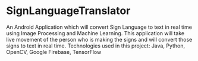 # SignLanguageTranslator
An Android Application which will convert Sign Language to text in real time using Image Processing and Machine Learning. This application will take live movement of the person who is making the signs and will convert those signs to text in real time. Technologies used in this project: Java, Python, OpenCV, Google Firebase, TensorFlow
